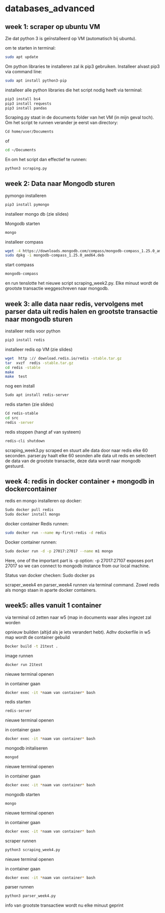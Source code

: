 # databases_advanced

## week 1: scraper op ubuntu VM

Zie dat python 3 is geïnstalleerd op VM (automatisch bij ubuntu).

om te starten in terminal: 
```bash
sudo apt update
```

Om python libraries te installeren zal ik pip3 gebruiken. Installeer alvast pip3 via command line:
```bash
sudo apt install python3-pip
```

installeer alle python libraries die het script nodig heeft via terminal:
```bash
pip3 install bs4
pip3 install requests
pip3 install pandas
```

Scraping.py staat in de documents folder van het VM (in mijn geval toch). Om het script te runnen verander je eerst van directory:
```bash
Cd home/user/Documents
```
of
```bash
cd ~/Documents
```

En om het script dan effectief te runnen:
```bash
python3 scraping.py
```

## week 2: Data naar Mongodb sturen

pymongo installeren
```bash
pip3 install pymongo
```
installeer mongo db (zie slides)

Mongodb starten
```bash
mongo
```
installeer compass
```bash
wget -4 https://downloads.mongodb.com/compass/mongodb-compass_1.25.0_amd64.deb
sudo dpkg -i mongodb-compass_1.25.0_amd64.deb
```
start compass
```bash
mongodb-compass
```

en run tenslotte het nieuwe script scraping_week2.py. Elke minuut wordt de grootste transactie weggeschreven naar mongodb.

## week 3: alle data naar redis, vervolgens met parser data uit redis halen en grootste transactie naar mongodb sturen

installeer redis voor python
```bash
pip3 install redis
```
installeer redis op VM (zie slides)
```bash
wget  http :// download.redis.io/redis -stable.tar.gz
tar  xvzf  redis -stable.tar.gz
cd redis -stable
make
make  test
```
nog een install
```bash
Sudo apt install redis-server
```
redis starten (zie slides)
```bash
Cd redis-stable
cd src
redis -server
```
redis stoppen (hangt af van systeem)
```bash
redis-cli shutdown
```

scraping_week3.py scraped en stuurt alle data door naar redis elke 60 seconden. parser.py haalt elke 60 seonden alle data uit redis en selecteert de data van de grootste transactie, deze data wordt naar mongodb gestuurd.

## week 4: redis in docker container + mongodb in dockercontainer

redis en mongo installeren op docker:
```bash
Sudo docker pull redis
Sudo docker install mongo
```
docker container Redis runnen:
```bash
sudo docker run --name my-first-redis -d redis
```
Docker container runnen:
```bash
Sudo docker run -d -p 27017:27017 --name m1 mongo
```
Here, one of the important part is -p option:
-p 27017:27107 exposes port 27017 so we can connect to mongodb instance from our local machine.

Status van docker checken:
Sudo docker ps

scraper_week4 en parser_week4 runnen via terminal command. Zowel redis als mongo staan in aparte docker containers.

## week5: alles vanuit 1 container

via terminal cd zetten naar w5 (map in documents waar alles ingezet zal worden

opnieuw builden (altijd als je iets verandert hebt). Adhv dockerfile in w5 map wordt de container gebuild
```bash
Docker build -t 21test .
```
image runnen
```bash
docker run 21test
```
nieuwe terminal openen

in container gaan
```bash
docker exec -it *naam van container* bash
```
redis starten
```bash
redis-server
```
nieuwe terminal openen

in container gaan
```bash
docker exec -it *naam van container* bash
```

mongodb initaliseren
```bash
mongod
```

nieuwe terminal openen

in container gaan
```bash
docker exec -it *naam van container* bash
```

mongodb starten
```bash
mongo
```

nieuwe terminal openen

in container gaan
```bash
docker exec -it *naam van container* bash
```
scraper runnen
```bash
python3 scraping_week4.py
```
nieuwe terminal openen

in container gaan
```bash
docker exec -it *naam van container* bash
```
parser runnen
```bash
python3 parser_week4.py
```
info van grootste transactiew wordt nu elke minuut geprint
